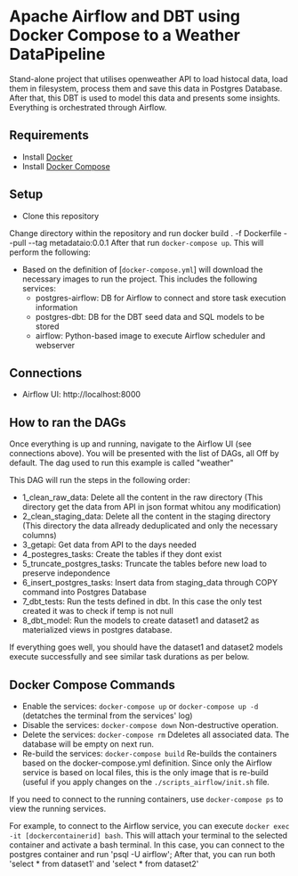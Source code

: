 # Apache Airflow and DBT using Docker Compose to a Weather DataPipeline
Stand-alone project that utilises openweather API to load histocal data, load them in filesystem, process them and save this data in Postgres Database. After that, this DBT is used to model this data and presents some insights. Everything is orchestrated through Airflow.


## Requirements 
* Install [Docker](https://www.docker.com/products/docker-desktop)
* Install [Docker Compose](https://docs.docker.com/compose/install/)

## Setup 
* Clone this repository

Change directory within the repository and run 
docker build . -f Dockerfile --pull --tag metadataio:0.0.1
After that run `docker-compose up`. This will perform the following:
* Based on the definition of [`docker-compose.yml`] will download the necessary images to run the project. This includes the following services:
  * postgres-airflow: DB for Airflow to connect and store task execution information
  * postgres-dbt: DB for the DBT seed data and SQL models to be stored
  * airflow: Python-based image to execute Airflow scheduler and webserver

## Connections
* Airflow UI: http://localhost:8000

## How to ran the DAGs
Once everything is up and running, navigate to the Airflow UI (see connections above). You will be presented with the list of DAGs, all Off by default.
The dag used to run this example is called "weather"

This DAG will run the steps in the following order: 
- 1_clean_raw_data: Delete all the content in the raw directory (This directory get the data from API in json format whitou any modification)
- 2_clean_staging_data: Delete all the content in the staging directory (This directory the data allready deduplicated and only the necessary columns)
- 3_getapi: Get data from API to the days needed
- 4_postegres_tasks: Create the tables if they dont exist
- 5_truncate_postgres_tasks: Truncate the tables before new load to preserve indepondence
- 6_insert_postgres_tasks: Insert data from staging_data through COPY command into Postgres Database
- 7_dbt_tests: Run the tests defined in dbt. In this case the only test created it was to check if temp is not null 
- 8_dbt_model: Run the models to create dataset1 and dataset2 as materialized views in postgres database.


If everything goes well, you should have the dataset1 and dataset2 models execute successfully and see similar task durations as per below.

## Docker Compose Commands
* Enable the services: `docker-compose up` or `docker-compose up -d` (detatches the terminal from the services' log)
* Disable the services: `docker-compose down` Non-destructive operation.
* Delete the services: `docker-compose rm` Ddeletes all associated data. The database will be empty on next run.
* Re-build the services: `docker-compose build` Re-builds the containers based on the docker-compose.yml definition. Since only the Airflow service is based on local files, this is the only image that is re-build (useful if you apply changes on the `./scripts_airflow/init.sh` file. 

If you need to connect to the running containers, use `docker-compose ps` to view the running services.

For example, to connect to the Airflow service, you can execute `docker exec -it [dockercontainerid] bash`. This will attach your terminal to the selected container and activate a bash terminal.
In this case, you can connect to the postgres container and run 'psql -U airflow'; After that, you can run both 'select * from dataset1' and 'select * from dataset2'
